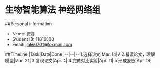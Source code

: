 # 生物智能算法 神经网络组

##Personal information
+ Name: 贾磊
+ Student ID: 11816008
+ Email: jialei0701@foxmail.com

##Timeline
|Task|Date|Done|
--|--|--
1.选择论文|Mar. 14|√
2.精读论文，理解模型|Mar. 21|
3.复现论文|Apr. 4|
4.完成对比实验|Apr. 11|
5.形成报告|Apr. 18|
